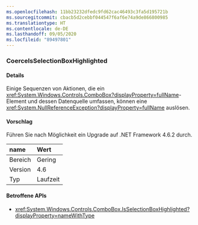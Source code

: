 ```yaml
---
ms.openlocfilehash: 11bb23232dfedc9fd62cac46493c3fa5d195721b
ms.sourcegitcommit: cbacb5d2cebbf044547f6af6e74a9de866800985
ms.translationtype: HT
ms.contentlocale: de-DE
ms.lasthandoff: 09/05/2020
ms.locfileid: "89497801"
---
```

### <a name="coerceisselectionboxhighlighted"></a>CoerceIsSelectionBoxHighlighted

#### <a name="details"></a>Details

Einige Sequenzen von Aktionen, die ein <xref:System.Windows.Controls.ComboBox?displayProperty=fullName>-Element und dessen Datenquelle umfassen, können eine <xref:System.NullReferenceException?displayProperty=fullName> auslösen.

#### <a name="suggestion"></a>Vorschlag

Führen Sie nach Möglichkeit ein Upgrade auf .NET Framework 4.6.2 durch.

| name    | Wert       |
|:--------|:------------|
| Bereich   |Gering|
|Version|4.6|
|Typ|Laufzeit|

#### <a name="affected-apis"></a>Betroffene APIs

- <xref:System.Windows.Controls.ComboBox.IsSelectionBoxHighlighted?displayProperty=nameWithType>

<!--

#### Affected APIs

- `P:System.Windows.Controls.ComboBox.IsSelectionBoxHighlighted`

-->
